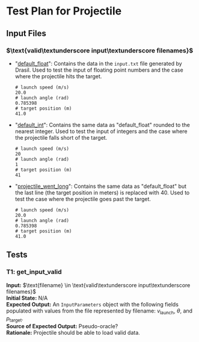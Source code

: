 # Test Plan for Projectile

## Input Files

### $\text{valid\textunderscore input\textunderscore filenames}$

- "[default_float](test_input/default_float.txt)": Contains the data in the
`input.txt` file generated by Drasil. Used to test the input of floating point
numbers and the case where the projectile hits the target.

    ```plaintext
    # launch speed (m/s)
    20.0
    # launch angle (rad)
    0.785398
    # target position (m)
    41.0
    ```  

- "[default_int](test_input/default_int.txt)": Contains the same data as
"default_float" rounded to the nearest integer. Used to test the input of
integers and the case where the projectile falls short of the target.

    ```plaintext
    # launch speed (m/s)
    20
    # launch angle (rad)
    1
    # target position (m)
    41
    ```

- "[projectile_went_long](test_input/projectile_went_long.txt)": Contains the
same data as "default_float" but the last line (the target position in meters)
is replaced with 40. Used to test the case where the projectile goes past the
target.

    ```plaintext
    # launch speed (m/s)
    20.0
    # launch angle (rad)
    0.785398
    # target position (m)
    41.0
    ```  

## Tests

### T1: get_input_valid

**Input:** $\text{filename} \in \text{valid\textunderscore input\textunderscore
    filenames}$  
**Initial State:** N/A  
**Expected Output:** An `InputParameters` object with the following fields
    populated with values from the file represented by $\text{filename}$:
    $v_\text{launch}$, $\theta$, and $p_\text{target}$.  
**Source of Expected Output:** Pseudo-oracle?  
**Rationale:** Projectile should be able to load valid data.
